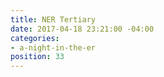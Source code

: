 ```yaml
---
title: NER Tertiary
date: 2017-04-18 23:21:00 -04:00
categories:
- a-night-in-the-er
position: 33
---
```


